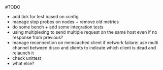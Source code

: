 #TODO
- add tick for test based on config
- manage stop probes on nodes + remove old metrics
- do some bench + add some integration tests
- using multiplexing to send multiple request on the same host even if no response from previous?
- manage reconnection on memcached client if network failure: use multi channel between disco and clients to indicate which client is dead and relaunch it
- check unittest
- what else?
